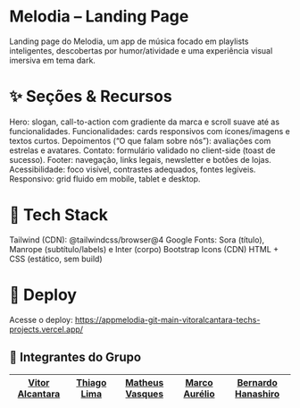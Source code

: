 # Melodia – Landing Page

Landing page do Melodia, um app de música focado em playlists inteligentes, descobertas por humor/atividade e uma experiência visual imersiva em tema dark.


# ✨ Seções & Recursos

Hero: slogan, call-to-action com gradiente da marca e scroll suave até as funcionalidades.
Funcionalidades: cards responsivos com ícones/imagens e textos curtos.
Depoimentos (“O que falam sobre nós”): avaliações com estrelas e avatares.
Contato: formulário validado no client-side (toast de sucesso).
Footer: navegação, links legais, newsletter e botões de lojas.
Acessibilidade: foco visível, contrastes adequados, fontes legíveis.
Responsivo: grid fluido em mobile, tablet e desktop.


# 🧱 Tech Stack

Tailwind (CDN): @tailwindcss/browser@4
Google Fonts: Sora (título), Manrope (subtítulo/labels) e Inter (corpo)
Bootstrap Icons (CDN)
HTML + CSS (estático, sem build)

# 🚀 Deploy
Acesse o deploy: https://appmelodia-git-main-vitoralcantara-techs-projects.vercel.app/

## 👥 Integrantes do Grupo
| [Vitor Alcantara](https://github.com/VitorAlcantara-tech) | [Thiago Lima](https://github.com/thiagolima-tech) |  [Matheus Vasques](https://github.com/maatvasques) | [Marco Aurélio](https://github.com/Arriatea) | [Bernardo Hanashiro](https://github.com/BernardoYuji) | 
| :---: | :---: | :---: | :---: | :---: |

